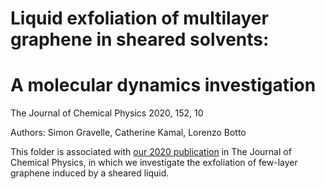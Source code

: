 # Liquid exfoliation of multilayer graphene in sheared solvents:
# A molecular dynamics investigation

The Journal of Chemical Physics 2020, 152, 10

Authors: Simon Gravelle, Catherine Kamal, Lorenzo Botto

This folder is associated with [our 2020 publication](https://doi.org/10.1063/1.5141515) in The Journal of Chemical Physics, in which we investigate the exfoliation of few-layer graphene induced by a sheared liquid.



